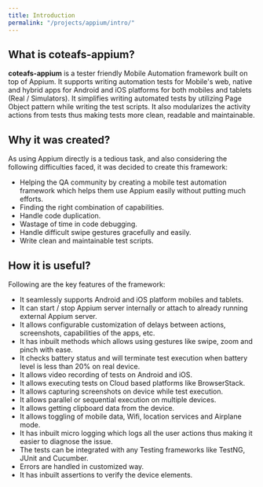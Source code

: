 ```yaml
---
title: Introduction
permalink: "/projects/appium/intro/"
---
```


## What is coteafs-appium?

**coteafs-appium** is a tester friendly Mobile Automation framework built on top of Appium. It supports writing automation tests for Mobile's web, native and hybrid apps for Android and iOS platforms for both mobiles and tablets (Real / Simulators). It simplifies writing automated tests by utilizing Page Object pattern while writing the test scripts. It also modularizes the activity actions from tests thus making tests more clean, readable and maintainable.

## Why it was created?

As using Appium directly is a tedious task, and also considering the following difficulties faced,
it was decided to create this framework:

- Helping the QA community by creating a mobile test automation framework which helps them use Appium easily without putting much efforts.
- Finding the right combination of capabilities.
- Handle code duplication.
- Wastage of time in code debugging.
- Handle difficult swipe gestures gracefully and easily.
- Write clean and maintainable test scripts.

## How it is useful?

Following are the key features of the framework:

- It seamlessly supports Android and iOS platform mobiles and tablets.
- It can start / stop Appium server internally or attach to already running external Appium server.
- It allows configurable customization of delays between actions, screenshots, capabilities of the apps, etc.
- It has inbuilt methods which allows using gestures like swipe, zoom and pinch with ease.
- It checks battery status and will terminate test execution when battery level is less than 20% on real device.
- It allows video recording of tests on Android and iOS.
- It allows executing tests on Cloud based platforms like BrowserStack.
- It allows capturing screenshots on device while test execution.
- It allows parallel or sequential execution on multiple devices.
- It allows getting clipboard data from the device.
- It allows toggling of mobile data, Wifi, location services and Airplane mode.
- It has inbuilt micro logging which logs all the user actions thus making it easier to diagnose the issue.
- The tests can be integrated with any Testing frameworks like TestNG, JUnit and Cucumber.
- Errors are handled in customized way.
- It has inbuilt assertions to verify the device elements.
